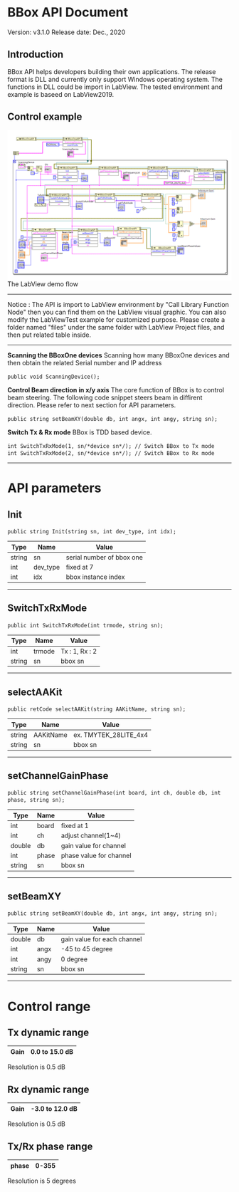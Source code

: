 # BBox API Document
Version: v3.1.0
Release date: Dec., 2020 

## Introduction

BBox API helps developers building their own applications. The release format is DLL and currently only support Windows operating system. The functions in DLL could be import in LabView. The tested environment and example is baseed on LabView2019.


<!-- # Getting Started — LabView
## Installation
----------

Please import BBoxLiteAPI.dll from Visual Studio and use the following code segment to include the API.

    using BBoxLiteAPI;


## Initialization
----------
    BBoxAPI b = new BBoxAPI();
    b.Init(); // This will send the init command to BBox
 -->


## Control example
<img src="labView_Example.PNG"
     alt="labView_Example"
     style="float: left; margin-right: 10px;" />

----------

The LabView demo flow
****
Notice : The API is import to LabView environment by "Call Library Function Node" then you can find them on the LabView visual graphic. You can also modify the LabViewTest example for customized purpose. Please create a folder named "files" under the same folder with LabView Project files, and then put related table inside.
****
**Scanning the BBoxOne devices**
Scanning how many BBoxOne devices and then obtain the related Serial number and IP address

    public void ScanningDevice();

**Control Beam direction in x/y axis**
The core function of BBox is to control beam steering. The following code snippet steers beam in diffirent direction. Please refer to next section for API parameters.  

    public string setBeamXY(double db, int angx, int angy, string sn);


**Switch Tx & Rx mode**
BBox is TDD based device. 

    int SwitchTxRxMode(1, sn/*device sn*/); // Switch BBox to Tx mode
    int SwitchTxRxMode(2, sn/*device sn*/); // Switch BBox to Rx mode



----------
# API parameters


## Init
    public string Init(string sn, int dev_type, int idx);
| Type | Name | Value                                        |
| ------------ | ------------ | ------------------------------------------------ |
| string       | sn           | serial number of bbox one |
| int          | dev_type     | fixed at 7   |
| int          | idx          | bbox instance index   |

----------

## SwitchTxRxMode
    public int SwitchTxRxMode(int trmode, string sn);
| Type | Name | Value                                        |
| ------------ | ------------ | ------------------------------------------------ |
| int          | trmode         | Tx : 1, Rx : 2 |
| string       | sn           | bbox sn   |

----------
## selectAAKit
    public retCode selectAAKit(string AAKitName, string sn);
| Type | Name | Value                                        |
| ------------ | ------------ | ------------------------------------------------ |
| string       | AAKitName    | ex. TMYTEK_28LITE_4x4 |
| string       | sn           | bbox sn   |


----------

## setChannelGainPhase
    public string setChannelGainPhase(int board, int ch, double db, int phase, string sn);
| Type | Name | Value                                        |
| ------------ | ------------ | ------------------------------------------------ |
| int          | board        | fixed at 1 |
| int          | ch           | adjust channel(1~4) |
| double       | db           | gain value for channel |
| int          | phase        | phase value for channel |
| string       | sn           | bbox sn   |


----------

## setBeamXY
    public string setBeamXY(double db, int angx, int angy, string sn);
| Type | Name | Value                                        |
| ------------ | ------------ | ------------------------------------------------ |
| double       | db           | gain value for each channel |
| int          | angx         | -45 to 45 degree |
| int          | angy         | 0 degree |
| string       | sn           | bbox sn   |


----------


# Control range
## Tx dynamic range
| Gain  | 0.0 to 15.0 dB |
| -------- | ---- |

Resolution is 0.5 dB

## Rx dynamic range
| Gain  | -3.0 to 12.0 dB |
| -------- | ---- |

Resolution is 0.5 dB


## Tx/Rx phase range
| phase | 0-355  |
| -------- | ---- |

Resolution is 5 degrees


